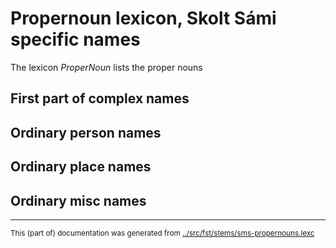 

# Propernoun lexicon, Skolt Sámi specific names 


The lexicon *ProperNoun* lists the proper nouns


## First part of complex names



## Ordinary person names


## Ordinary place names



## Ordinary misc names

* * *
<small>This (part of) documentation was generated from [../src/fst/stems/sms-propernouns.lexc](http://github.com/giellalt/lang-sms/blob/main/../src/fst/stems/sms-propernouns.lexc)</small>